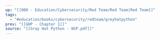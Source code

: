 ```yaml
---
up: "[[000 - Education/Cybersecurity/Red Team/Red Team|Red Team]]"
tags:
  - "#education/books/cybersecurity/redteam/greyhatpython"
prev: "[[GHP - Chapter 1]]"
source: "[[Gray Hat Python - NSP.pdf]]"
---
```

